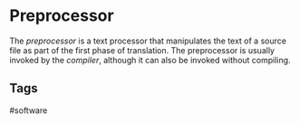 # Preprocessor

The *preprocessor* is a text processor that manipulates the text of a source file as part of the first phase of translation. The preprocessor is usually invoked by the *compiler*, although it can also be invoked without compiling.  

## Tags
#software
